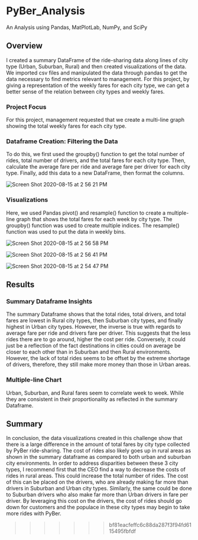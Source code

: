 # PyBer_Analysis
An Analysis using Pandas, MatPlotLab, NumPy, and SciPy

## Overview 
I created a summary DataFrame of the ride-sharing data along lines of city type (Urban, Suburban, Rural) and then created visualizations of the data. We imported csv files and manipulated the data through pandas to get the data necessary to find metrics relevant to management. For this project, by giving a representation of the weekly fares for each city type, we can get a better sense of the relation between city types and weekly fares. 

### Project Focus
For this project, management requested that we create a multi-line graph showing the total weekly fares for each city type.  

### Dataframe Creation: Filtering the Data
To do this, we first used the groupby() function to get the total number of rides, total number of drivers, and the total fares for each city type. Then, calculate the average fare per ride and average fare per driver for each city type. Finally, add this data to a new DataFrame, then format the columns.

![Screen Shot 2020-08-15 at 2 56 21 PM](https://user-images.githubusercontent.com/66881241/90322338-e9e3b180-df07-11ea-82ea-7f78ee1c39b5.png)


### Visualizations
Here, we used Pandas pivot() and resample() function to create a multiple-line graph that shows the total fares for each week by city type. The groupby() function was used to create multiple indices. The resample() function was used to put the data in weekly bins. 

![Screen Shot 2020-08-15 at 2 56 58 PM](https://user-images.githubusercontent.com/66881241/90322329-cd477980-df07-11ea-9631-1007c00685b8.png)

![Screen Shot 2020-08-15 at 2 56 41 PM](https://user-images.githubusercontent.com/66881241/90322324-be60c700-df07-11ea-8194-d5fb87519662.png)


![Screen Shot 2020-08-15 at 2 54 47 PM](https://user-images.githubusercontent.com/66881241/90322301-9a9d8100-df07-11ea-851d-42f7394e6f2e.png)


## Results

### Summary Dataframe Insights
The summary Dataframe shows that the total rides, total drivers, and total fares are lowest in Rural city types, then Suburban city types, and finally highest in Urban city types. However, the inverse is true with regards to average fare per ride and drivers fare per driver. This suggests that the less rides there are to go around, higher the cost per ride. Conversely, it could just be a reflection of the fact destinations in cities could on average be closer to each other than in Suburban and then Rural environments. However, the lack of total rides seems to be offset by the extreme shortage of drivers, therefore, they still make more money than those in Urban areas.

### Multiple-line Chart
Urban, Suburban, and Rural fares seem to correlate week to week. While they are consistent in their proportionality as reflected in the summary Dataframe.

## Summary
In conclusion, the data visualizations created in this challenge show that there is a large difference in the amount of total fares by city type collected by PyBer ride-sharing. The cost of rides also likely goes up in rural areas as shown in the summary dataframe as compared to both urban and suburban city environments. In order to address disparities between these 3 city types, I recommend first that the CEO find a way to decrease the costs of rides in rural areas. This could increase the total number of rides. The cost of this can be placed on the drivers, who are already making far more than drivers in Suburban and Urban city types. Similarly, the same could be done to Suburban drivers who also make far more than Urban drivers in fare per driver. By leveraging this cost on the drivers, the cost of rides should go down for customers and the populace in these city types may begin to take more rides with PyBer.




>>>>>>> bf81eacfeffc6c88da287f3f94fd6115495fbfdf
